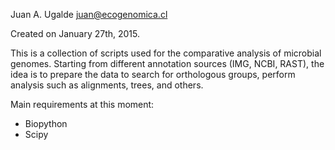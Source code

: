 Juan A. Ugalde
juan@ecogenomica.cl

Created on January 27th, 2015.

This is a collection of scripts used for the comparative analysis of microbial genomes. Starting from different
annotation sources (IMG, NCBI, RAST), the idea is to prepare the data to search for orthologous groups,
perform analysis such as alignments, trees, and others.

Main requirements at this moment:
- Biopython
- Scipy

